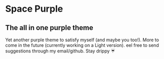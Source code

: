 # Space Purple

## The all in one purple theme

Yet another purple theme to satisfy myself (and maybe you too!).
More to come in the future (currently working on a Light version).
eel free to send suggestions through my email/github.
Stay drippy ☔
